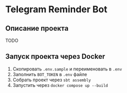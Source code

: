 # Telegram Reminder Bot

## Описание проекта

TODO

## Запуск проекта через Docker

1. Скопировать `.env.sample` и переименовать в `.env`
2. Заполнить `BOT_TOKEN` в `.env` файле
3. Собрать проект через `sbt assembly`
4. Запустить через `docker compose up --build`